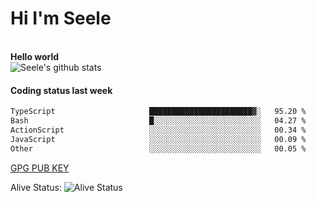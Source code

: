 <h1>Hi I'm Seele</h1>
<br>
<b> Hello world</b>
<br>
<img src="https://github-readme-stats-eight-jade.vercel.app/api?username=Seele0oO&show_icons=true&icon_color=0366d6&bg_color=ffffff&hide_title=true&hide=contribs&include_all_commits=true" alt="Seele's github stats"/>
<br>

<h4>Coding status last week </h4>

<!--START_SECTION:waka-->

```txt
TypeScript                     ███████████████████████▓░   95.20 %
Bash                           █░░░░░░░░░░░░░░░░░░░░░░░░   04.27 %
ActionScript                   ░░░░░░░░░░░░░░░░░░░░░░░░░   00.34 %
JavaScript                     ░░░░░░░░░░░░░░░░░░░░░░░░░   00.09 %
Other                          ░░░░░░░░░░░░░░░░░░░░░░░░░   00.05 %
```

<!--END_SECTION:waka-->



[GPG PUB KEY](https://keys.openpgp.org/vks/v1/by-fingerprint/3FCE91BF5B9666B55B67213C4C57B7824A5B6680)

Alive Status: ![Alive Status](	https://hc.dvd.moe/badge/60bc779b-9835-415f-9cb9-15fd9d/ZsLaAAbE.svg)
